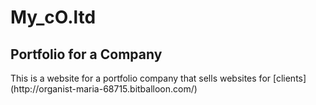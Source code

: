 # My_cO.ltd
<h2>Portfolio for a Company</h2>
This is a website for a portfolio company that sells websites for [clients](http://organist-maria-68715.bitballoon.com/)

